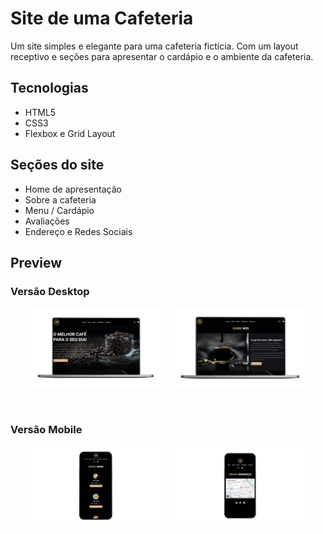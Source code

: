 # Site de uma Cafeteria

Um site simples e elegante para uma cafeteria fictícia. Com um layout receptivo e seções para apresentar o cardápio e o ambiente da cafeteria.

## Tecnologias

- HTML5
- CSS3
- Flexbox e Grid Layout

## Seções do site

- Home de apresentação
- Sobre a cafeteria
- Menu / Cardápio
- Avaliações
- Endereço e Redes Sociais

## Preview

### Versão Desktop

<p align="center">
  <img src="site-cafeteria/assets/mockups/cafeteria-mockup-home-pc.png" width="45%" alt="Mockup Home Desktop" />
  <img src="site-cafeteria/assets/mockups/cafeteria-mockup-sobre-pc.png" width="45%" alt="Mockup Sobre Desktop" />
</p>

<br/>

### Versão Mobile

<p align="center">
  <img src="site-cafeteria/assets/mockups/cafeteria-mockup-menu-celular.png" width="45%" alt="Mockup Menu Mobile" />
  <img src="site-cafeteria/assets/mockups/cafeteria-mockup-endereco-celular.png" width="45%" alt="Mockup Endereço Mobile" />
</p>
